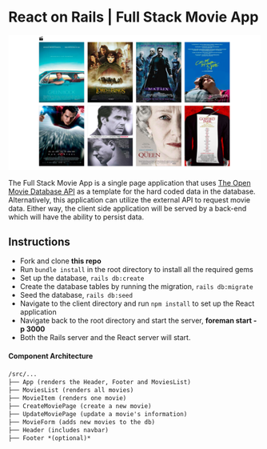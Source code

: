 # React on Rails | Full Stack Movie App

![react rails movies](react-rails-screenshot.png)

The Full Stack Movie App is a single page application that uses [The Open Movie Database API](http://www.omdbapi.com/) as a template for the hard coded data in the database. Alternatively, this application can utilize the external API to request movie data. Either way, the  client side application will be served by a back-end which will have the ability to persist data.

## Instructions

- Fork and clone **this repo**
- Run `bundle install` in the root directory to install all the required gems
- Set up the database, `rails db:create`
- Create the database tables by running the migration, `rails db:migrate`
- Seed the database, `rails db:seed`
- Navigate to the client directory and run `npm install` to set up the React application
- Navigate back to the root directory and start the server, **foreman start -p 3000**
- Both the Rails server and the React server will start.

#### Component Architecture
    
    /src/...
    ├── App (renders the Header, Footer and MoviesList)
    ├── MoviesList (renders all movies)
    ├── MovieItem (renders one movie)
    ├── CreateMoviePage (create a new movie)
    ├── UpdateMoviePage (update a movie's information)
    ├── MovieForm (adds new movies to the db)
    ├── Header (includes navbar)
    ├── Footer *(optional)*
